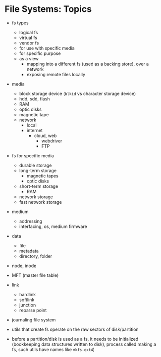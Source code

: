 # File Systems: Topics


- fs types
  - logical fs
  - virtual fs
  - vendor fs
  - for use with specific media
  - for specific purpose
  - as a view
    - mapping into a different fs (used as a backing store), over a network
    - exposing remote files locally
- media
  - block storage device (`blkid` vs character storage device)
  - hdd, sdd, flash
  - RAM
  - optic disks
  - magnetic tape
  - network
    - local
    - internet
      - cloud, web
        - webdriver
        - FTP
- fs for specific media
  - durable storage
  - long-term storage
    - magnetic tapes
    - optic disks
  - short-term storage
    - RAM
  - network storage
  - fast network storage
- medium
  - addressing
  - interfacing, os, medium firmware
- data
  - file
  - metadata
  - directory, folder
- node, inode
- MFT (master file table)
- link
  - hardlink
  - softlink
  - junction
  - reparse point
- journaling file system



- utils that create fs operate on the raw sectors of disk/partition
- before a partition/disk is used as a fs, it needs to be initialized (bookkeeping data structures written to disk), process called making a fs, such utils have names like `mkfs.ext4`)
